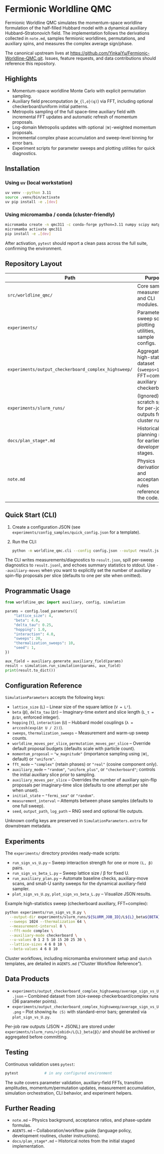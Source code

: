 # Fermionic Worldline QMC

Fermionic Worldline QMC simulates the momentum-space worldline formulation of the half-filled Hubbard model with a dynamical auxiliary Hubbard–Stratonovich field.  The implementation follows the derivations collected in `note.md`, samples fermionic worldlines, permutations, and auxiliary spins, and measures the complex average sign/phase.

The canonical upstream lives at <https://github.com/YinkaiYu/Fermionic-Worldline-QMC.git>.  Issues, feature requests, and data contributions should reference this repository.

## Highlights

- Momentum-space worldline Monte Carlo with explicit permutation sampling.
- Auxiliary field precomputation (`W_{l,σ}(q)`) via FFT, including optional checkerboard/uniform initial patterns.
- Metropolis sampling of the full space-time auxiliary field with incremental FFT updates and automatic refresh of momentum proposals.
- Log-domain Metropolis updates with optional `|W|`-weighted momentum proposals.
- Incremental complex phase accumulation and sweep-level binning for error bars.
- Experiment scripts for parameter sweeps and plotting utilities for quick diagnostics.

## Installation

### Using `uv` (local workstation)

```bash
uv venv --python 3.11
source .venv/bin/activate
uv pip install -e .[dev]
```

### Using micromamba / conda (cluster-friendly)

```bash
micromamba create -n qmc311 -c conda-forge python=3.11 numpy scipy matplotlib pip
micromamba activate qmc311
pip install -e .[dev]
```

After activation, `pytest` should report a clean pass across the full suite, confirming the environment.

## Repository Layout

| Path | Purpose |
| --- | --- |
| `src/worldline_qmc/` | Core sampler, measurement, and CLI modules. |
| `experiments/` | Parameter sweep scripts, plotting utilities, sample configs. |
| `experiments/output_checkerboard_complex_highsweep/` | Aggregated high-statistics dataset (`sweeps=1024`, FFT=complex, auxiliary checkerboard). |
| `experiments/slurm_runs/` | (Ignored) scratch space for per-job outputs from cluster runs. |
| `docs/plan_stage*.md` | Historical planning notes for earlier development stages. |
| `note.md` | Physics derivations and acceptance rules referenced by the code. |

## Quick Start (CLI)

1. Create a configuration JSON (see `experiments/config_samples/quick_config.json` for a template).
2. Run the CLI:

   ```bash
   python -m worldline_qmc.cli --config config.json --output result.json --log result.jsonl
   ```

The CLI writes measurements/diagnostics to `result.json`, spill per-sweep diagnostics to `result.jsonl`, and echoes summary statistics to stdout.
Use `--auxiliary-moves` when you want to explicitly set the number of auxiliary spin-flip proposals per slice (defaults to one per site when omitted).

## Programmatic Usage

```python
from worldline_qmc import auxiliary, config, simulation

params = config.load_parameters({
    "lattice_size": 4,
    "beta": 4.0,
    "delta_tau": 0.25,
    "hopping": 1.0,
    "interaction": 4.0,
    "sweeps": 20,
    "thermalization_sweeps": 10,
    "seed": 1,
})

aux_field = auxiliary.generate_auxiliary_field(params)
result = simulation.run_simulation(params, aux_field)
print(result.to_dict())
```

## Configuration Reference

`SimulationParameters` accepts the following keys:

- `lattice_size` (`L`) – Linear size of the square lattice (`V = L²`).
- `beta` (`β`), `delta_tau` (`Δτ`) – Imaginary-time extent and slice length (`L_τ = β/Δτ`, enforced integer).
- `hopping` (`t`), `interaction` (`U`) – Hubbard model couplings (`λ = arccosh(exp(Δτ U / 2))`).
- `sweeps`, `thermalization_sweeps` – Measurement and warm-up sweep counts.
- `worldline_moves_per_slice`, `permutation_moves_per_slice` – Override default proposal budgets (defaults scale with particle count).
- `momentum_proposal` – `"w_magnitude"` (importance sampling using `|W|`, default) or `"uniform"`.
- `fft_mode` – `"complex"` (retain phases) or `"real"` (cosine component only).
- `auxiliary_mode` – `"random"`, `"uniform_plus"`, or `"checkerboard"`; controls the initial auxiliary slice prior to sampling.
- `auxiliary_moves_per_slice` – Overrides the number of auxiliary spin-flip proposals per imaginary-time slice (defaults to one attempt per site when unset).
- `initial_state` – `"fermi_sea"` or `"random"`.
- `measurement_interval` – Attempts between phase samples (defaults to one full sweep).
- `seed`, `output_path`, `log_path` – RNG seed and optional file outputs.

Unknown config keys are preserved in `SimulationParameters.extra` for downstream metadata.

## Experiments

The `experiments/` directory provides ready-made scripts:

- `run_sign_vs_U.py` – Sweep interaction strength for one or more `(L, β)` pairs.
- `run_sign_vs_beta_L.py` – Sweep lattice size / β for fixed U.
- `run_auxiliary_plan.py` – Automate baseline checks, auxiliary-move scans, and small-U sanity sweeps for the dynamical auxiliary-field sampler.
- `plot_sign_vs_U.py`, `plot_sign_vs_beta_L.py` – Visualize JSON results.

Example high-statistics sweep (checkerboard auxiliary, FFT=complex):

```bash
python experiments/run_sign_vs_U.py \
  --output-dir experiments/slurm_runs/${SLURM_JOB_ID}/L${L}_beta${BETA} \
  --sweeps 1024 --thermalization 64 \
  --measurement-interval 8 \
  --fft-mode complex \
  --auxiliary-mode checkerboard \
  --u-values 0 1 2 5 10 15 20 25 30 \
  --lattice-sizes 4 6 8 10 \
  --beta-values 4 6 8 10
```

Cluster workflows, including micromamba environment setup and `sbatch` templates, are detailed in `AGENTS.md` (“Cluster Workflow Reference”).

## Data Products

- `experiments/output_checkerboard_complex_highsweep/average_sign_vs_U.json` – Combined dataset from `1024`-sweep checkerboard/complex runs (36 parameter points).
- `experiments/output_checkerboard_complex_highsweep/average_sign_vs_U.png` – Plot showing `Re ⟨S⟩` with standard-error bars; generated via `plot_sign_vs_U.py`.

Per-job raw outputs (JSON + JSONL) are stored under `experiments/slurm_runs/<jobid>/L{L}_beta{β}/` and should be archived or aggregated before committing.

## Testing

Continuous validation uses `pytest`:

```bash
pytest            # in any configured environment
```

The suite covers parameter validation, auxiliary-field FFTs, transition amplitudes, momentum/permutation updates, measurement accumulation, simulation orchestration, CLI behavior, and experiment helpers.

## Further Reading

- `note.md` – Physics background, acceptance ratios, and phase-update formulas.
- `AGENTS.md` – Collaboration/workflow guide (language policy, development routines, cluster instructions).
- `docs/plan_stage*.md` – Historical notes from the initial staged implementation.
